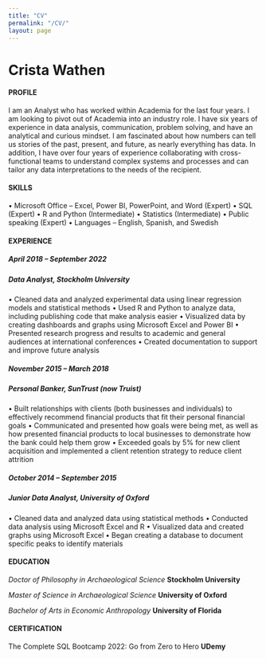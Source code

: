 ```yaml
---
title: "CV"
permalink: "/CV/"
layout: page
---
```

# Crista Wathen

#### PROFILE

I am an Analyst who has worked within Academia for the last four years. I am looking to pivot out of Academia into an industry role. I have six years of experience in data analysis, communication, problem solving, and have an analytical and curious mindset. I am fascinated about how numbers can tell us stories of the past, present, and future, as nearly everything has data. In addition, I have over four years of experience collaborating with cross-functional teams to understand complex systems and processes and can tailor any data interpretations to the needs of the recipient.

#### SKILLS
•	Microsoft Office – Excel, Power BI, PowerPoint, and Word (Expert)
•	SQL (Expert)
•	R and Python (Intermediate)	•	Statistics (Intermediate)
•	Public speaking (Expert)
•	Languages – English, Spanish, and Swedish

#### EXPERIENCE 
##### April 2018 – September 2022
##### *Data Analyst*, Stockholm University
•	Cleaned data and analyzed experimental data using linear regression models and statistical methods
•	Used R and Python to analyze data, including publishing code that make analysis easier
•	Visualized data by creating dashboards and graphs using Microsoft Excel and Power BI
•	Presented research progress and results to academic and general audiences at international conferences
•	Created documentation to support and improve future analysis

##### November 2015 – March 2018
##### *Personal Banker*, SunTrust (now Truist)
•	Built relationships with clients (both businesses and individuals) to effectively recommend financial products that fit their personal financial goals
•	Communicated and presented how goals were being met, as well as how presented financial products to local businesses to demonstrate how the bank could help them grow
•	Exceeded goals by 5% for new client acquisition and implemented a client retention strategy to reduce client attrition


##### October 2014 – September 2015
##### *Junior Data Analyst*, University of Oxford
•	Cleaned data and analyzed data using statistical methods
•	Conducted data analysis using Microsoft Excel and R
•	Visualized data and created graphs using Microsoft Excel
•	Began creating a database to document specific peaks to identify materials

#### EDUCATION
*Doctor of Philosophy in Archaeological Science* 
**Stockholm University**

*Master of Science in Archaeological Science*
**University of Oxford**

*Bachelor of Arts in Economic Anthropology*
**University of Florida**

#### CERTIFICATION
The Complete SQL Bootcamp 2022: Go from Zero to Hero
**UDemy**

